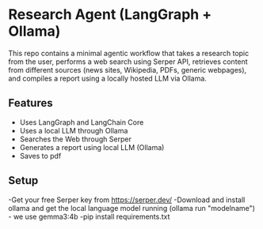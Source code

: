 # Research Agent (LangGraph + Ollama)

This repo contains a minimal agentic workflow that takes a research topic from the user, performs a web search using Serper API, retrieves content from different sources (news sites, Wikipedia, PDFs, generic webpages), and compiles a report using a locally hosted LLM via Ollama.

## Features

- Uses LangGraph and LangChain Core
- Uses a local LLM through Ollama
- Searches the Web through Serper
- Generates a report using local LLM (Ollama)
- Saves to pdf

## Setup
-Get your free Serper key from https://serper.dev/
-Download and install ollama and get the local language model running (ollama run "modelname") - we use gemma3:4b
-pip install requirements.txt

